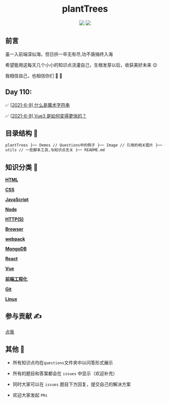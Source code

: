 <h1 align="center">plantTrees</h1>

<p align="center">
  <img src="https://img.shields.io/badge/license-MIT-blue.svg"> 
  <a href="https://github.com/HJY-xh/plantTrees/pulls"><img src="https://img.shields.io/badge/PRs-welcome-brightgreen.svg"></a>
</p>

## 前言

虽一入前端深似海，但日拱一卒无有尽,功不唐捐终入海

希望能用这每天几个小小的知识点浇灌自己，生根发芽以后，收获美好未来 😉

我相信自己，也相信你们 💪 💪

## Day 110:

✅ [[2021-6-9] 什么是魔术字符串](https://github.com/HJY-xh/plantTrees/issues/292)

✅ [[2021-6-9] Vue3 是如何变得更快的？](https://github.com/HJY-xh/plantTrees/issues/291)

## 目录结构 📁

```html
plantTrees ├── Demos // Questions中的例子 ├── Image // 引用的相关图片 ├── Questions // 具体内容 ├──
utils // 一些脚本工具,与知识点无关 ├── README.md
```

## 知识分类 📄

[**HTML**](https://github.com/HJY-xh/plantTrees/blob/master/Questions/HTML.md)

[**CSS**](https://github.com/HJY-xh/plantTrees/blob/master/Questions/CSS.md)

[**JavaScript**](https://github.com/HJY-xh/plantTrees/blob/master/Questions/JavaScript.md)

[**Node**](https://github.com/HJY-xh/plantTrees/blob/master/Questions/Node.md)

[**HTTP(S)**](<https://github.com/HJY-xh/plantTrees/blob/master/Questions/HTTP(S).md>)

[**Browser**](https://github.com/HJY-xh/plantTrees/blob/master/Questions/Browser.md)

[**webpack**](https://github.com/HJY-xh/plantTrees/blob/master/Questions/webpack.md)

[**MongoDB**](https://github.com/HJY-xh/plantTrees/blob/master/Questions/MongoDB.md)

[**React**](https://github.com/HJY-xh/plantTrees/blob/master/Questions/React.md)

[**Vue**](https://github.com/HJY-xh/plantTrees/blob/master/Questions/Vue.md)

[**前端工程化**](https://github.com/HJY-xh/plantTrees/blob/master/Questions/%E5%89%8D%E7%AB%AF%E5%B7%A5%E7%A8%8B%E5%8C%96.md)

[**Git**](https://github.com/HJY-xh/plantTrees/blob/master/Questions/Git.md)

[**Linux**](https://github.com/HJY-xh/plantTrees/blob/master/Questions/Linux.md)

## 参与贡献 ✍️

[点我](https://github.com/HJY-xh/plantTrees/wiki/%E5%A6%82%E4%BD%95%E5%8F%82%E4%B8%8E%E8%B4%A1%E7%8C%AE%EF%BC%9F)

## 其他 📢

-   所有知识点均在`questions`文件夹中以问答形式展示

-   所有的题目和答案都会在 `issues` 中显示（欢迎补充）

-   同时大家可以在 `issues` 题目下方回复，提交自己的解决方案

-   欢迎大家发起 `PRs`
